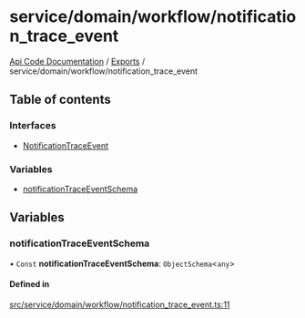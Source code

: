 # service/domain/workflow/notification\_trace\_event
 
[Api Code Documentation](../README.md) / [Exports](../modules.md) / service/domain/workflow/notification\_trace\_event

## Table of contents

### Interfaces

- [NotificationTraceEvent](../interfaces/service_domain_workflow_notification_trace_event.NotificationTraceEvent.md)

### Variables

- [notificationTraceEventSchema](service_domain_workflow_notification_trace_event.md#notificationtraceeventschema)

## Variables

### notificationTraceEventSchema

• `Const` **notificationTraceEventSchema**: `ObjectSchema`<`any`\>

#### Defined in

[src/service/domain/workflow/notification_trace_event.ts:11](https://github.com/openkfw/TruBudget/blob/a06c11b/api/src/service/domain/workflow/notification_trace_event.ts#L11)
